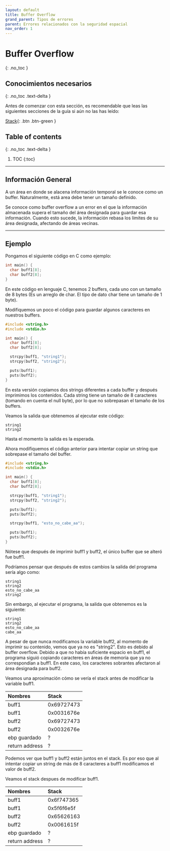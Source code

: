 ```yaml
---
layout: default
title: Buffer Overflow
grand_parent: Tipos de errores
parent: Errores relacionados con la seguridad espacial
nav_order: 1
---
```


# Buffer Overflow
{: .no_toc }

## Conocimientos necesarios
{: .no_toc .text-delta }

Antes de comenzar con esta sección, es recomendable que leas las siguientes
secciones de la guía si aún no las has leído:

[Stack](https://khelthal.github.io/conceptos/stack.html){: .btn .btn-green }

## Table of contents
{: .no_toc .text-delta }

1. TOC
{:toc}

---

## Información General

A un área en donde se alacena información temporal se le conoce como
un buffer. Naturalmente, está area debe tener un tamaño definido.

Se conoce como buffer overflow a un error en el que la información
almacenada supera el tamaño del área designada para guardar esa información.
Cuando esto sucede, la información rebasa los límites de su área designada,
afectando de áreas vecinas.

---

## Ejemplo

Pongamos el siguiente código en C como ejemplo:

```c
int main() {
  char buff1[8];
  char buff2[8];
}
```

En este código en lenguaje C, tenemos 2 buffers, cada uno con un
tamaño de 8 bytes (Es un arreglo de char. El tipo de dato char tiene un
tamaño de 1 byte).

Modifiquemos un poco el código para guardar algunos caracteres en nuestros
buffers.

```c
#include <string.h>
#include <stdio.h>

int main() {
  char buff1[8];
  char buff2[8];

  strcpy(buff1, "string1");
  strcpy(buff2, "string2");

  puts(buff1);
  puts(buff2);
}
```

En esta versión copiamos dos strings diferentes a cada buffer y después
imprimimos los contenidos. Cada string tiene un tamaño de 8 caracteres
(tomando en cuenta el null byte), por lo que no sobrepasan el tamaño
de los buffers.

Veamos la salida que obtenemos al ejecutar este código:

```
string1
string2
```

Hasta el momento la salida es la esperada.

Ahora modifiquemos el código anterior para intentar copiar un string
que sobrepase el tamaño del buffer.

```c
#include <string.h>
#include <stdio.h>

int main() {
  char buff1[8];
  char buff2[8];

  strcpy(buff1, "string1");
  strcpy(buff2, "string2");

  puts(buff1);
  puts(buff2);

  strcpy(buff1, "esto_no_cabe_aa");

  puts(buff1);
  puts(buff2);
}
```

Nótese que después de imprimir buff1 y buff2, el único buffer que se alteró
fue buff1.

Podríamos pensar que después de estos cambios la salida del programa sería algo
como:

```
string1
string2
esto_no_cabe_aa
string2
```

Sin embargo, al ejecutar el programa, la salida que obtenemos es la
siguiente:

```
string1
string2
esto_no_cabe_aa
cabe_aa
```

A pesar de que nunca modificamos la variable buff2, al momento de imprimir su
contenido, vemos que ya no es "string2". Esto es debido al buffer overflow.
Debido a que no había suficiente espacio en buff1, el programa siguió
copiando caracteres en áreas de memoria que ya no correspondían a buff1.
En este caso, los caracteres sobrantes afectaron al área designada para
buff2.

Veamos una aproximación cómo se vería el stack antes de modificar la variable
buff1.


| Nombres        | Stack       |
|:---------------|:------------|
| buff1          | 0x69727473  |
| buff1          | 0x0031676e  |
| buff2          | 0x69727473  |
| buff2          | 0x0032676e  |
| ebp guardado   | ?           |
| return address | ?           |

Podemos ver que buff1 y buff2 están juntos en el stack. Es por eso que
al intentar copiar un string de más de 8 caracteres a buff1 modificamos
el valor de buff2.

Veamos el stack despues de modificar buff1.

| Nombres        | Stack       |
|:---------------|:------------|
| buff1          | 0x6f747365  |
| buff1          | 0x5f6f6e5f  |
| buff2          | 0x65626163  |
| buff2          | 0x0061615f  |
| ebp guardado   | ?           |
| return address | ?           |
